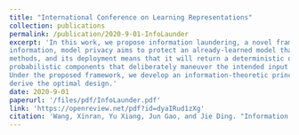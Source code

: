 ```yaml
---
title: "International Conference on Learning Representations"
collection: publications
permalink: /publication/2020-9-01-InfoLaunder
excerpt: 'In this work, we propose information laundering, a novel framework for enhancing model privacy. Unlike data privacy that concerns the protection of raw data
information, model privacy aims to protect an already-learned model that is to be deployed for public use. The private model can be obtained from general learning
methods, and its deployment means that it will return a deterministic or random response for a given input query. An information-laundered model consists of
probabilistic components that deliberately maneuver the intended input and output for queries of the model, so the model’s adversarial acquisition is less likely.
Under the proposed framework, we develop an information-theoretic principle to quantify the fundamental tradeoffs between model utility and privacy leakage, and
derive the optimal design.'
date: 2020-9-01
paperurl: '/files/pdf/InfoLaunder.pdf'
link: 'https://openreview.net/pdf?id=dyaIRud1zXg'
citation: 'Wang, Xinran, Yu Xiang, Jun Gao, and Jie Ding. "Information Laundering for Model Privacy." In International Conference on Learning Representations. 2020.'
---
```

